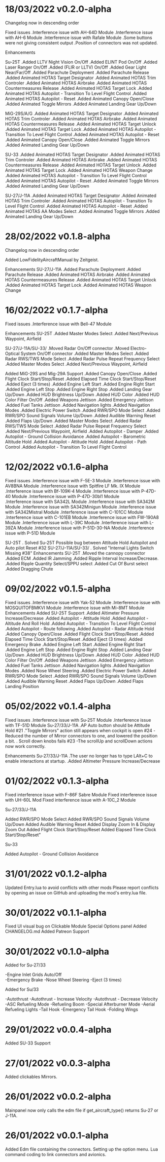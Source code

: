# 18/03/2022 v0.2.0-alpha

Changelog now in descending order

Fixed issues
    .Interference issue with AH-64D Module
    .Interference issue with AH-6 Module
    .Interference issue with Rafale Module
    .Some buttons were not giving consistent output
    .Position of connectors was not updated.

Enhancements

Su-25T
    .Added LLTV Night Vision On/Off
    .Added ELINT Pod On/Off
    .Added Laser Ranger On/Off
    .Added (FLIR or LLTV) On/Off
    .Added Gear Light Near/Far/Off
    .Added Parachute Deployment
    .Added Parachute Release
    .Added Animated HOTAS Target Designator
    .Added Animated HOTAS Trim Controler
    .Added Animated HOTAS Airbrake
    .Added Animated HOTAS Countermeasures Release
    .Added Animated HOTAS Target Lock
    .Added Animated HOTAS Autopilot - Transition To Level Flight Control
    .Added Animated HOTAS Autopilot - Reset
    .Added Animated Canopy Open/Close
    .Added Animated Toggle Mirrors
    .Added Animated Landing Gear Up/Down

MiG-29S/A/G
    .Added Animated HOTAS Target Designator
    .Added Animated HOTAS Trim Controler
    .Added Animated HOTAS Airbrake
    .Added Animated HOTAS Countermeasures Release
    .Added Animated HOTAS Target Unlock
    .Added Animated HOTAS Target Lock
    .Added Animated HOTAS Autopilot - Transition To Level Flight Control
    .Added Animated HOTAS Autopilot - Reset
    .Added Animated Canopy Open/Close
    .Added Animated Toggle Mirrors
    .Added Animated Landing Gear Up/Down

SU-33
    .Added Animated HOTAS Target Designator
    .Added Animated HOTAS Trim Controler
    .Added Animated HOTAS Airbrake
    .Added Animated HOTAS Countermeasures Release
    .Added Animated HOTAS Target Unlock
    .Added Animated HOTAS Target Lock
    .Added Animated HOTAS Weapon Change
    .Added Animated HOTAS Autopilot - Transition To Level Flight Control
    .Added Animated HOTAS Autopilot - Reset
    .Added Animated Toggle Mirrors
    .Added Animated Landing Gear Up/Down

SU-27/J-11A
    .Added Animated HOTAS Target Designator
    .Added Animated HOTAS Trim Controler
    .Added Animated HOTAS Autopilot - Transition To Level Flight Control
    .Added Animated HOTAS Autopilot - Reset
    .Added Animated HOTAS AA Modes Select
    .Added Animated Toggle Mirrors
    .Added Animated Landing Gear Up/Down



# 28/02/2022 v0.1.8-alpha

Changelog now in descending order

Added LowFidelityAircraftManual by Zeitgeist. 

Enhancements
SU-27/J-11A
    .Added Parachute Deployment
    .Added Parachute Release
    .Added Animated HOTAS Airbrake
    .Added Animated HOTAS Countermeasures Release
    .Added Animated HOTAS Target Unlock
    .Added Animated HOTAS Target Lock
    .Added Animated HOTAS Weapon Change


# 16/02/2022 v0.1.7-alpha

Fixed issues
    .Interference issue with Bell-47 Module

Enhancements
SU-25T
    .Added Master Modes Select
    .Added Next/Previous Waypoint, Airfield

SU-27/J-11A/SU-33/
    .Moved Radar On/Off connector
    .Moved Electro-Optical System On/Off connector
    .Added Master Modes Select
    .Added Radar RWS/TWS Mode Select
    .Added Radar Pulse Repeat Frequency Select
    .Added Master Modes Select
    .Added Next/Previous Waypoint, Airfield

Added MiG-29S and Mig-29A Support
    .Added Canopy Open/Close
    .Added Flight Clock Start/Stop/Reset
    .Added Elapsed Time Clock Start/Stop/Reset
    .Added Eject (3 times)
    .Added Engine Left Start
    .Added Engine Right Start
    .Added Engine Left Stop
    .Added Engine Right Stop
    .Added Landing Gear Up/Down
    .Added HUD Brightness Up/Down
    .Added HUD Color
    .Added HUD Color Filter On/Off
    .Added Weapons Jettison
    .Added Emergency Jettison
    .Added Fuel Tanks Jettison
    .Added Navigation lights
    .Added Navigation Modes
    .Added Electric Power Switch
    .Added RWR/SPO Mode Select
    .Added RWR/SPO Sound Signals Volume Up/Down
    .Added Audible Warning Reset
    .Added Flaps Up/Down
    .Added Master Modes Select
    .Added Radar RWS/TWS Mode Select
    .Added Radar Pulse Repeat Frequency Select
    .Added Next/Previous Waypoint, Airfield
    .Added Autopilot - Damper
    .Added Autopilot - Ground Collision Avoidance
    .Added Autopilot - Barometric Altitude Hold
    .Added Autopilot - Attitude Hold
    .Added Autopilot - Path Control
    .Added Autopilot - Transition To Level Flight Control
# 12/02/2022 v0.1.6-alpha

Fixed issues
    .Interference issue with F-5E-3 Module
    .Interference issue with AV8BNA Module
    .Interference issue with Spitfire LF Mk. IX Module
    .Interference issue with Bf-109K-4 Module 
    .Interference issue with P-47D-40 Module
    .Interference issue with P-47D-30bl1 Module       
    .Interference issue with SA342L Module
    .Interference issue with SA342M Module
    .Interference issue with SA342Minigun Module
    .Interference issue with SA342Mistral Module
    .Interference issue with C-101CC Module
    .Interference issue with C-101EB Module
    .Interference issue with FW-190A8 Module
    .Interference issue with L-39C Module
    .Interference issue with L-39ZA Module
    .Interference issue with P-51D-30-NA Module
    .Interference issue with P-51D Module

SU-25T
    . Solved Su-25T Possible bug between Attitude Hold Autopilot and Auto pilot Reset #32 
SU-27/J-11A/SU-33/
    . Solved "Internal Lights Switch Missing #38"
Enhancements
SU-25T 
    .Moved the cannopy connector
    .Added ECM
    .Added IR Jamming
    .Added Ripple Interval Increase/Decrease.
    .Added Ripple Quantity Select/SPPU select
    .Added Cut Of Burst select
    .Added Dragging Chute

# 09/02/2022 v0.1.5-alpha
Fixed issues
    .Interference issue with Yak-52 Module
    .Interference issue with MOSQUITOFBMKVI Module
    .Interference issue with Mi-8MT Module
Enhancements
Added SU-25T Support
    .Added Altimeter Pressure Increase/Decrease
    .Added Autopilot - Attitude Hold
    .Added Autopilot - Altitude And Roll Hold
    .Added Autopilot - Transition To Level Flight Control
    .Added Autopilot - Route following
    .Added Autopilot - Radar Altitude Hold
    .Added Canopy Open/Close
    .Added Flight Clock Start/Stop/Reset
    .Added Elapsed Time Clock Start/Stop/Reset
    .Added Eject (3 times)
    .Added Emergency Brake
    .Added Engine Left Start
    .Added Engine Right Start
    .Added Engine Left Stop
    .Added Engine Right Stop
    .Added Landing Gear Up/Down
    .Added HUD Brightness Up/Down
    .Added HUD Color
    .Added HUD Color Filter On/Off
    .Added Weapons Jettison
    .Added Emergency Jettison
    .Added Fuel Tanks Jettison
    .Added Navigation lights
    .Added Navigation Modes
    .Added Nose Wheel Steering
    .Added Electric Power Switch
    .Added RWR/SPO Mode Select
    .Added RWR/SPO Sound Signals Volume Up/Down
    .Added Audible Warning Reset
    .Added Flaps Up/Down
    .Added Flaps Landing Position

# 05/02/2022 v0.1.4-alpha

Fixed issues
    .Interference issue with Su-25T Module
    .Interference issue with TF-51D Module
Su-27/33/J-11A
    .AP Auto button should be Attitude Hold #21 
    ."Toggle Mirrors" action still appears when cockpit is open #24 
        -Reduced the number of Mirror connectors to one, and lowered the position a bit. 
    . Scroll down knobs fails #23 
        -The scrollUp and scrollDown actions now work correctly. 

Enhancements
Su-27/33/J-11A
    .The user no longer has to type LAlt+C to enable interactions at startup.
    .Added Altimeter Pressure Increase/Decrease

# 01/02/2022 v0.1.3-alpha

Fixed interference issue with F-86F Sabre Module
Fixed interference issue with UH-60L Mod
Fixed interference issue with A-10C_2 Module

Su-27/33/J-11A

Added RWR/SPO Mode Select 
Added RWR/SPO Sound Signals Volume Up/Down 
Added Audible Warning Reset 
Added Display Zoom In & Display Zoom Out 
Added Flight Clock Start/Stop/Reset 
Added Elapsed Time Clock Start/Stop/Reset" 

Su-33

Added Autopilot - Ground Collision Avoidance

# 31/01/2022  v0.1.2-alpha

Updated Entry.lua to avoid conflicts with other mods
Please report conflicts by opening an issue on GitHub and uploading the mod's entry.lua file.

# 30/01/2022  v0.1.1-alpha

Fixed UI visual bug on Clickable Module Special Options panel
Added CHANGELOG.md
Added Patreon Support

# 30/01/2022  v0.1.0-alpha

Added for Su-27/33

-Engine Inlet Grids Auto/Off    
-Emergency Brake
-Nose Wheel Steering
-Eject (3 times)

Added for Su/33

-Autothrust
-Autothrust - Increase Velocity
-Autothrust - Decrease Velocity
-ASC Refueling Mode
-Refueling Boom
-Special Afterburner Mode
-Aerial Refueling Lights
-Tail Hook
-Emergency Tail Hook
-Folding Wings

# 29/01/2022  v0.0.4-alpha

Added SU-33 Support

# 27/01/2022  v0.0.3-alpha

Added clickables Mirrors.

# 26/01/2022  v0.0.2-alpha

Mainpanel now only calls the edm file if get_aircraft_type() returns Su-27 or J-11A.

# 26/01/2022  v0.0.1-alpha

Added Edm file containing the connectors.
Setting up the option menu.
Lua command coding to link connectors and avionics.
